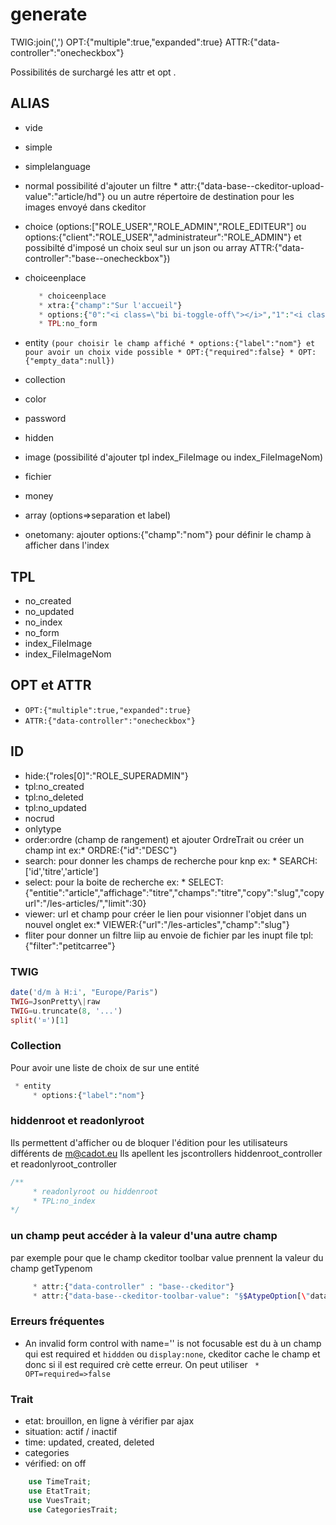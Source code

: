 # generate

TWIG:join(',')
OPT:{"multiple":true,"expanded":true}
ATTR:{"data-controller":"onecheckbox"}

Possibilités de surchargé les attr et opt .

## ALIAS

- vide
- simple
- simplelanguage
- normal possibilité d'ajouter un filtre * attr:{"data-base--ckeditor-upload-value":"article/hd"} ou un autre répertoire de destination pour les images envoyé dans ckeditor
- choice (options:["ROLE_USER","ROLE_ADMIN","ROLE_EDITEUR"] ou options:{"client":"ROLE_USER","administrateur":"ROLE_ADMIN"} et possibilté d'imposé un choix seul sur un json ou array ATTR:{"data-controller":"base--onecheckbox"})
- choiceenplace
  
  ```php
     * choiceenplace
     * xtra:{"champ":"Sur l'accueil"}
     * options:{"0":"<i class=\"bi bi-toggle-off\"></i>","1":"<i class=\"bi bi-toggle-on\"></i>"}
     * TPL:no_form
  ```

- entity
  ` (pour choisir le champ affiché * options:{"label":"nom"} et pour avoir un choix vide possible * OPT:{"required":false} * OPT:{"empty_data":null}) `
- collection
- color
- password
- hidden
- image (possibilité d'ajouter tpl index_FileImage ou index_FileImageNom)
- fichier 
- money
- array (options=>separation et label)
- onetomany: ajouter options:{"champ":"nom"} pour définir le champ à afficher dans l'index
  

## TPL
- no_created
- no_updated
- no_index
- no_form
- index_FileImage
- index_FileImageNom


## OPT et ATTR

  - `OPT:{"multiple":true,"expanded":true}`
  - `ATTR:{"data-controller":"onecheckbox"}`

## ID

- hide:{"roles[0]":"ROLE_SUPERADMIN"}
- tpl:no_created
- tpl:no_deleted
- tpl:no_updated
- nocrud
- onlytype
- order:ordre (champ de rangement) et ajouter OrdreTrait ou créer un champ int ex:* ORDRE:{"id":"DESC"}
- search: pour donner les champs de recherche pour knp ex: *  SEARCH:['id','titre','article']
- select: pour la boite de recherche ex: * SELECT:{"entitie":"article","affichage":"titre","champs":"titre","copy":"slug","copyurl":"/les-articles/","limit":30}
- viewer: url et champ pour créer le lien pour visionner l'objet dans un nouvel onglet ex:* VIEWER:{"url":"/les-articles","champ":"slug"}
- fliter pour donner un filtre liip au envoie de fichier par les inupt file tpl:{"filter":"petitcarree"}
### TWIG

```php
date('d/m à H:i', "Europe/Paris")
TWIG=JsonPretty\|raw 
TWIG=u.truncate(8, '...')
split('¤')[1]
```

### Collection
Pour avoir une liste de choix de sur une entité
```php
 * entity
     * options:{"label":"nom"}

```

### hiddenroot et readonlyroot

Ils permettent d'afficher ou de bloquer l'édition pour les utilisateurs différents de m@cadot.eu
Ils apellent les jscontrollers hiddenroot_controller et readonlyroot_controller

```php
/**
     * readonlyroot ou hiddenroot
     * TPL:no_index
*/
```

### un champ peut accéder à la valeur d'una autre champ

par exemple pour que le champ ckeditor toolbar value prennent la valeur du champ getTypenom

```php
     * attr:{"data-controller" : "base--ckeditor"}
     * attr:{"data-base--ckeditor-toolbar-value": "§$AtypeOption[\"data\"]->getTypenom()§"}
```

### Erreurs fréquentes

- An invalid form control with name='' is not focusable est du à un champ qui est required et ` hiddden ` ou  ` display:none `, ckeditor cache le champ et donc si il est required crè cette erreur. On peut utiliser ` * OPT=required=>false`

### Trait

- etat: brouillon, en ligne à vérifier par ajax
- situation: actif / inactif
- time: updated, created, deleted
- categories
- vérified: on off
  
```php
    use TimeTrait;
    use EtatTrait;
    use VuesTrait;
    use CategoriesTrait;
```
